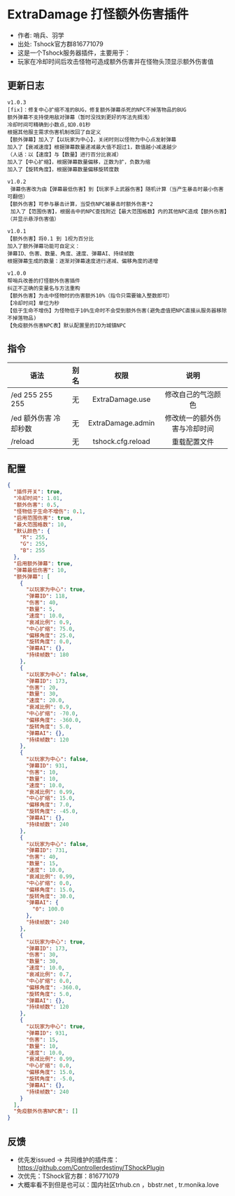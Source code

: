 # ExtraDamage 打怪额外伤害插件

- 作者: 哨兵、羽学
- 出处: Tshock官方群816771079
- 这是一个Tshock服务器插件，主要用于：
- 玩家在冷却时间后攻击怪物可造成额外伤害并在怪物头顶显示额外伤害值

## 更新日志

```
v1.0.3
[fix]：修复中心扩缩不准的BUG，修复额外弹幕杀死的NPC不掉落物品的BUG
额外弹幕不支持使用敌对弹幕（暂时没找到更好的写法先搁浅）
冷却时间可精确到小数点,如0.01秒
根据其他服主需求伤害机制改回了自定义
【额外弹幕】加入了【以玩家为中心】，关闭时则以怪物为中心点发射弹幕
加入了【衰减速度】根据弹幕数量递减最大值不超过1，数值越小减速越少
（人话：以【速度】与【数量】进行百分比衰减）
加入了【中心扩缩】，根据弹幕数量偏移，正数为扩，负数为缩
加入了【旋转角度】，根据弹幕数量偏移旋转度数

v1.0.2
 弹幕伤害改为由【弹幕最低伤害】到【玩家手上武器伤害】随机计算（当产生暴击时最小伤害可翻倍）
【额外伤害】可参与暴击计算，当受伤NPC被暴击时额外伤害*2
 加入了【范围伤害】，根据击中的NPC查找附近【最大范围格数】内的其他NPC造成【额外伤害】（并显示悬浮伤害值）

v1.0.1
【额外伤害】将0.1 到 1视为百分比
加入了额外弹幕功能可自定义：
弹幕ID、伤害、数量、角度、速度、弹幕AI、持续帧数
根据弹幕生成的数量：逐渐对弹幕速度进行递减、偏移角度的递增

v1.0.0
帮哨兵改善的打怪额外伤害插件
纠正不正确的变量名与方法重构
【额外伤害】为击中怪物时的伤害额外10%（指令只需要输入整数即可）
【冷却时间】单位为秒
【低于生命不增伤】为怪物低于10%生命时不会受到额外伤害(避免虚值把NPC直接从服务器移除不掉落物品)
【免疫额外伤害NPC表】默认配置里的ID为城镇NPC
```

## 指令

| 语法                             | 别名  |       权限       |                   说明                   |
| -------------------------------- | :---: | :--------------: | :--------------------------------------: |
| /ed 255 255 255 | 无 |   ExtraDamage.use    |    修改自己的气泡颜色    |
| /ed 额外伤害 冷却秒数 | 无 |   ExtraDamage.admin    |    修改统一的额外伤害与冷却时间   |
| /reload  | 无 |   tshock.cfg.reload    |    重载配置文件    |

## 配置

```json
{
  "插件开关": true,
  "冷却时间": 1.01,
  "额外伤害": 0.5,
  "怪物低于生命不增伤": 0.1,
  "启用范围伤害": true,
  "最大范围格数": 10,
  "默认颜色": {
    "R": 255,
    "G": 255,
    "B": 255
  },
  "启用额外弹幕": true,
  "弹幕最低伤害": 10,
  "额外弹幕": [
    {
      "以玩家为中心": true,
      "弹幕ID": 118,
      "伤害": 40,
      "数量": 5,
      "速度": 10.0,
      "衰减比例": 0.9,
      "中心扩缩": 75.0,
      "偏移角度": 25.0,
      "旋转角度": 0.0,
      "弹幕AI": {},
      "持续帧数": 180
    },
    {
      "以玩家为中心": false,
      "弹幕ID": 173,
      "伤害": 20,
      "数量": 30,
      "速度": 20.0,
      "衰减比例": 0.9,
      "中心扩缩": -70.0,
      "偏移角度": -360.0,
      "旋转角度": 5.0,
      "弹幕AI": {},
      "持续帧数": 120
    },
    {
      "以玩家为中心": false,
      "弹幕ID": 931,
      "伤害": 10,
      "数量": 10,
      "速度": 10.0,
      "衰减比例": 0.99,
      "中心扩缩": 15.0,
      "偏移角度": 7.0,
      "旋转角度": -45.0,
      "弹幕AI": {},
      "持续帧数": 240
    },
    {
      "以玩家为中心": false,
      "弹幕ID": 731,
      "伤害": 40,
      "数量": 15,
      "速度": 10.0,
      "衰减比例": 0.99,
      "中心扩缩": 0.0,
      "偏移角度": 15.0,
      "旋转角度": 30.0,
      "弹幕AI": {
        "0": 100.0
      },
      "持续帧数": 240
    },
    {
      "以玩家为中心": true,
      "弹幕ID": 173,
      "伤害": 30,
      "数量": 30,
      "速度": 10.0,
      "衰减比例": 0.7,
      "中心扩缩": 0.0,
      "偏移角度": -360.0,
      "旋转角度": 5.0,
      "弹幕AI": {},
      "持续帧数": 120
    },
    {
      "以玩家为中心": true,
      "弹幕ID": 931,
      "伤害": 15,
      "数量": 10,
      "速度": 10.0,
      "衰减比例": 0.99,
      "中心扩缩": 0.0,
      "偏移角度": 15.0,
      "旋转角度": -5.0,
      "弹幕AI": {},
      "持续帧数": 240
    }
  ],
  "免疫额外伤害NPC表": []
}
```
## 反馈
- 优先发issued -> 共同维护的插件库：https://github.com/Controllerdestiny/TShockPlugin
- 次优先：TShock官方群：816771079
- 大概率看不到但是也可以：国内社区trhub.cn ，bbstr.net , tr.monika.love